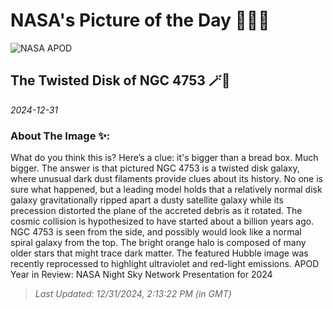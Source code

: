 
# NASA's Picture of the Day 🧑‍🚀💫

  ![NASA APOD](https://apod.nasa.gov/apod/image/2412/NGC4753_HubbleReinartz_3900.jpg)
  
  ## The Twisted Disk of NGC 4753 🪄🌌
  
  _2024-12-31_
  
  ### About The Image ✨: 
  
  What do you think this is?  Here’s a clue: it's bigger than a bread box. Much bigger. The answer is that pictured NGC 4753 is a twisted disk galaxy, where unusual dark dust filaments provide clues about its history. No one is sure what happened, but a leading model holds that a relatively normal disk galaxy gravitationally ripped apart a dusty satellite galaxy while its precession distorted the plane of the accreted debris as it rotated.  The cosmic collision is hypothesized to have started about a billion years ago.  NGC 4753 is seen from the side, and possibly would look like a normal spiral galaxy from the top.  The bright orange halo is composed of many older stars that might trace dark matter. The featured Hubble image was recently reprocessed to highlight ultraviolet and red-light emissions.    APOD Year in Review: NASA Night Sky Network Presentation for 2024
  
  
  
  > _Last Updated: 12/31/2024, 2:13:22 PM (in GMT)_
  